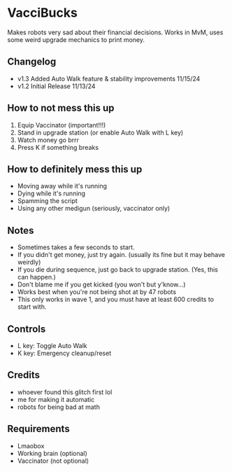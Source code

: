# VacciBucks

Makes robots very sad about their financial decisions. Works in MvM, uses some weird upgrade mechanics to print money.

## Changelog

- v1.3 Added Auto Walk feature & stability improvements 11/15/24
- v1.2 Initial Release 11/13/24

## How to not mess this up
1. Equip Vaccinator (important!!!)
2. Stand in upgrade station (or enable Auto Walk with L key)
3. Watch money go brrr
4. Press K if something breaks

## How to definitely mess this up
- Moving away while it's running
- Dying while it's running
- Spamming the script
- Using any other medigun (seriously, vaccinator only)

## Notes
- Sometimes takes a few seconds to start.
- If you didn't get money, just try again. (usually its fine but it may behave weirdly)
- If you die during sequence, just go back to upgrade station. (Yes, this can happen.)
- Don't blame me if you get kicked (you won't but y'know...)
- Works best when you're not being shot at by 47 robots
- This only works in wave 1, and you must have at least 600 credits to start with.

## Controls
- L key: Toggle Auto Walk
- K key: Emergency cleanup/reset

## Credits
- whoever found this glitch first lol
- me for making it automatic
- robots for being bad at math

## Requirements
- Lmaobox
- Working brain (optional)
- Vaccinator (not optional)